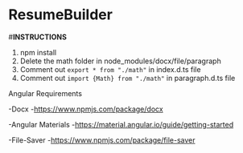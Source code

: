 # ResumeBuilder

#__INSTRUCTIONS__
1. npm install
2. Delete the math folder in node_modules/docx/file/paragraph
3. Comment out `export * from "./math"` in index.d.ts file
4. Comment out `import {Math} from "./math"` in paragraph.d.ts file

Angular Requirements
 
-Docx
 -https://www.npmjs.com/package/docx
 
-Angular Materials
 -https://material.angular.io/guide/getting-started
 
-File-Saver
 -https://www.npmjs.com/package/file-saver
